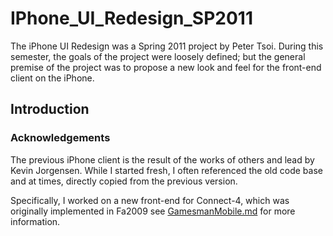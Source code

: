 IPhone\_UI\_Redesign\_SP2011
============================

The iPhone UI Redesign was a Spring 2011 project by Peter Tsoi. During this semester, the goals of the project were loosely defined; but the general premise of the project was to propose a new look and feel for the front-end client on the iPhone.

Introduction
------------

### Acknowledgements

The previous iPhone client is the result of the works of others and lead by Kevin Jorgensen. While I started fresh, I often referenced the old code base and at times, directly copied from the previous version.

Specifically, I worked on a new front-end for Connect-4, which was originally implemented in Fa2009 see [GamesmanMobile.md](GamesmanMobile.md "wikilink") for more information.
